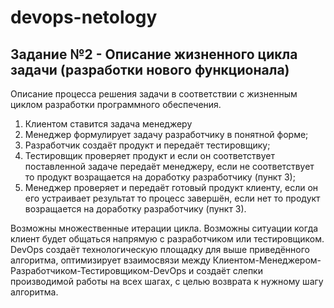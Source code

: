 # devops-netology
## Задание №2 - Описание жизненного цикла задачи (разработки нового функционала)

Описание процесса решения задачи в соответствии с жизненным циклом разработки программного обеспечения.

   1. Клиентом ставится задача менеджеру
   1. Менеджер формулирует задачу разработчику в понятной форме;
   1. Разработчик создаёт продукт и передаёт тестировщику;
   1. Тестировщик проверяет продукт и если он соответствует поставленной задаче передаёт менеджеру, если не соответствует то продукт возращается на доработку разработчику (пункт 3);
   1. Менеджер проверяет и передаёт готовый продукт клиенту, если он его устраивает результат то процесс завершён, если нет то продукт возращается на доработку разработчику (пункт 3). 

   Возможны множественные итерации цикла. Возможны ситуации когда клиент будет общаться напрямую с разработчиком или тестировщиком. DevOps создаёт технологическую площадку для выше приведённого алгоритма, оптимизирует взаимосвязи между Клиентом-Менеджером-Разработчиком-Тестировщиком-DevOps и создаёт слепки производимой работы на всех шагах, с целью возврата к нужному шагу алгоритма.
